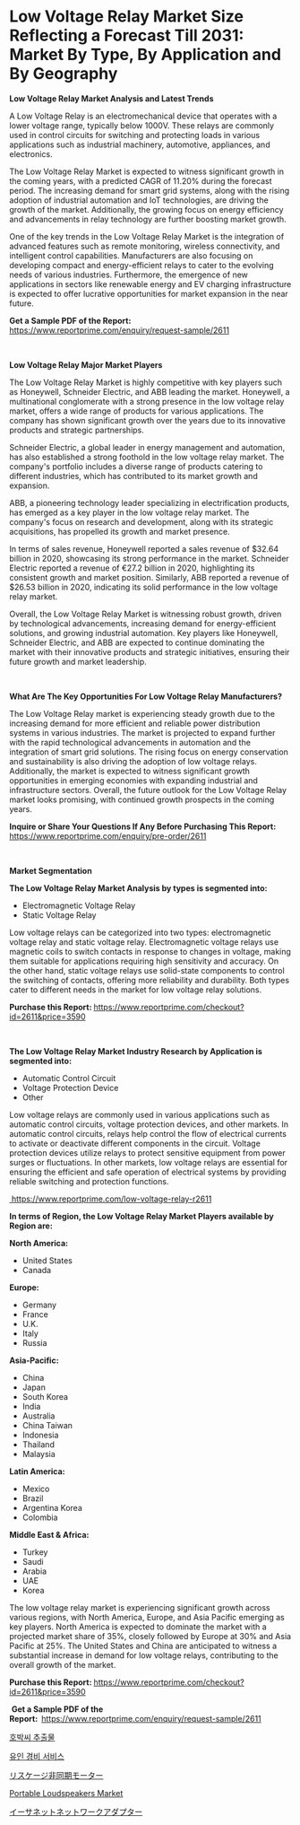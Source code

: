 <p><h1>Low Voltage Relay Market Size Reflecting a Forecast Till 2031: Market By Type, By Application and By Geography</h1></p><p><strong>Low Voltage Relay Market Analysis and Latest Trends</strong></p>
<p><p>A Low Voltage Relay is an electromechanical device that operates with a lower voltage range, typically below 1000V. These relays are commonly used in control circuits for switching and protecting loads in various applications such as industrial machinery, automotive, appliances, and electronics.</p><p>The Low Voltage Relay Market is expected to witness significant growth in the coming years, with a predicted CAGR of 11.20% during the forecast period. The increasing demand for smart grid systems, along with the rising adoption of industrial automation and IoT technologies, are driving the growth of the market. Additionally, the growing focus on energy efficiency and advancements in relay technology are further boosting market growth.</p><p>One of the key trends in the Low Voltage Relay Market is the integration of advanced features such as remote monitoring, wireless connectivity, and intelligent control capabilities. Manufacturers are also focusing on developing compact and energy-efficient relays to cater to the evolving needs of various industries. Furthermore, the emergence of new applications in sectors like renewable energy and EV charging infrastructure is expected to offer lucrative opportunities for market expansion in the near future.</p></p>
<p><strong>Get a Sample PDF of the Report:&nbsp;</strong> <a href="https://www.reportprime.com/enquiry/request-sample/2611">https://www.reportprime.com/enquiry/request-sample/2611</a></p>
<p>&nbsp;</p>
<p><strong>Low Voltage Relay Major Market Players</strong></p>
<p><p>The Low Voltage Relay Market is highly competitive with key players such as Honeywell, Schneider Electric, and ABB leading the market. Honeywell, a multinational conglomerate with a strong presence in the low voltage relay market, offers a wide range of products for various applications. The company has shown significant growth over the years due to its innovative products and strategic partnerships.</p><p>Schneider Electric, a global leader in energy management and automation, has also established a strong foothold in the low voltage relay market. The company's portfolio includes a diverse range of products catering to different industries, which has contributed to its market growth and expansion.</p><p>ABB, a pioneering technology leader specializing in electrification products, has emerged as a key player in the low voltage relay market. The company's focus on research and development, along with its strategic acquisitions, has propelled its growth and market presence.</p><p>In terms of sales revenue, Honeywell reported a sales revenue of $32.64 billion in 2020, showcasing its strong performance in the market. Schneider Electric reported a revenue of €27.2 billion in 2020, highlighting its consistent growth and market position. Similarly, ABB reported a revenue of $26.53 billion in 2020, indicating its solid performance in the low voltage relay market.</p><p>Overall, the Low Voltage Relay Market is witnessing robust growth, driven by technological advancements, increasing demand for energy-efficient solutions, and growing industrial automation. Key players like Honeywell, Schneider Electric, and ABB are expected to continue dominating the market with their innovative products and strategic initiatives, ensuring their future growth and market leadership.</p></p>
<p>&nbsp;</p>
<p><strong>What Are The Key Opportunities For Low Voltage Relay Manufacturers?</strong></p>
<p><p>The Low Voltage Relay market is experiencing steady growth due to the increasing demand for more efficient and reliable power distribution systems in various industries. The market is projected to expand further with the rapid technological advancements in automation and the integration of smart grid solutions. The rising focus on energy conservation and sustainability is also driving the adoption of low voltage relays. Additionally, the market is expected to witness significant growth opportunities in emerging economies with expanding industrial and infrastructure sectors. Overall, the future outlook for the Low Voltage Relay market looks promising, with continued growth prospects in the coming years.</p></p>
<p><strong>Inquire or Share Your Questions If Any Before Purchasing This Report:</strong> <a href="https://www.reportprime.com/enquiry/pre-order/2611">https://www.reportprime.com/enquiry/pre-order/2611</a></p>
<p>&nbsp;</p>
<p><strong>Market Segmentation</strong></p>
<p><strong>The Low Voltage Relay Market Analysis by types is segmented into:</strong></p>
<p><ul><li>Electromagnetic Voltage Relay</li><li>Static Voltage Relay</li></ul></p>
<p><p>Low voltage relays can be categorized into two types: electromagnetic voltage relay and static voltage relay. Electromagnetic voltage relays use magnetic coils to switch contacts in response to changes in voltage, making them suitable for applications requiring high sensitivity and accuracy. On the other hand, static voltage relays use solid-state components to control the switching of contacts, offering more reliability and durability. Both types cater to different needs in the market for low voltage relay solutions.</p></p>
<p><strong>Purchase this Report:&nbsp;</strong><a href="https://www.reportprime.com/checkout?id=2611&price=3590">https://www.reportprime.com/checkout?id=2611&price=3590</a></p>
<p>&nbsp;</p>
<p><strong>The Low Voltage Relay Market Industry Research by Application is segmented into:</strong></p>
<p><ul><li>Automatic Control Circuit</li><li>Voltage Protection Device</li><li>Other</li></ul></p>
<p><p>Low voltage relays are commonly used in various applications such as automatic control circuits, voltage protection devices, and other markets. In automatic control circuits, relays help control the flow of electrical currents to activate or deactivate different components in the circuit. Voltage protection devices utilize relays to protect sensitive equipment from power surges or fluctuations. In other markets, low voltage relays are essential for ensuring the efficient and safe operation of electrical systems by providing reliable switching and protection functions.</p></p>
<p><a href="https://www.reportprime.com/low-voltage-relay-r2611">&nbsp;https://www.reportprime.com/low-voltage-relay-r2611</a></p>
<p><strong>In terms of Region, the Low Voltage Relay Market Players available by Region are:</strong></p>
<p>
    <p> <strong> North America: </strong>
        <ul>
            <li>United States</li>
            <li>Canada</li>
        </ul>
        </p> 
    <p> <strong> Europe: </strong>
        <ul>
            <li>Germany</li>
            <li>France</li>
            <li>U.K.</li>
            <li>Italy</li>
            <li>Russia</li>
        </ul>
        </p> 
    <p> <strong> Asia-Pacific: </strong>
        <ul>
            <li>China</li>
            <li>Japan</li>
            <li>South Korea</li>
            <li>India</li>
            <li>Australia</li>
            <li>China Taiwan</li>
            <li>Indonesia</li>
            <li>Thailand</li>
            <li>Malaysia</li>
        </ul>
        </p> 
    <p> <strong> Latin America: </strong>
        <ul>
            <li>Mexico</li>
            <li>Brazil</li>
            <li>Argentina Korea</li>
            <li>Colombia</li>
        </ul>
        </p> 
    <p> <strong> Middle East & Africa: </strong>
        <ul>
            <li>Turkey</li>
            <li>Saudi</li>
            <li>Arabia</li>
            <li>UAE</li>
            <li>Korea</li>
        </ul>
    </p>
    </p>
<p><p>The low voltage relay market is experiencing significant growth across various regions, with North America, Europe, and Asia Pacific emerging as key players. North America is expected to dominate the market with a projected market share of 35%, closely followed by Europe at 30% and Asia Pacific at 25%. The United States and China are anticipated to witness a substantial increase in demand for low voltage relays, contributing to the overall growth of the market.</p></p>
<p><strong>Purchase this Report: </strong><a href="https://www.reportprime.com/checkout?id=2611&price=3590">https://www.reportprime.com/checkout?id=2611&price=3590</a></p>
<p>&nbsp;<strong>Get a Sample PDF of the Report:&nbsp;&nbsp;</strong><a href="https://www.reportprime.com/enquiry/request-sample/2611">https://www.reportprime.com/enquiry/request-sample/2611</a></p>
<p><strong></strong></p>
<p><p><a href="https://medium.com/@danieldobroiu20221/%ED%98%B8%EB%B0%95%EC%94%A8-%EC%B6%94%EC%B6%9C%EB%AC%BC-%EC%8B%9C%EC%9E%A5-%EB%B6%84%EC%84%9D-%EA%B8%80%EB%A1%9C%EB%B2%8C-%EC%82%B0%EC%97%85-%EC%A0%84%EB%A7%9D-%EB%B0%8F-%EC%98%88%EC%B8%A1-2024%EB%85%84%EB%B6%80%ED%84%B0-2031%EB%85%84%EA%B9%8C%EC%A7%80-836ef2dae3a9">호박씨 추출물</a></p><p><a href="https://github.com/ROBERTS65DAVID/Market-Research-Report-List-1/blob/main/594766069312.md">유인 경비 서비스</a></p><p><a href="https://github.com/hilmi-2a/Market-Research-Report-List-1/blob/main/581152872415.md">リスケージ非同期モーター</a></p><p><a href="https://github.com/jerrycopelandthomaswsqd8q/Market-Research-Report-List-2/blob/main/portable-loudspeakers-market.md">Portable Loudspeakers Market</a></p><p><a href="https://github.com/Sophiaard2003/Market-Research-Report-List-1/blob/main/876926972416.md">イーサネットネットワークアダプター</a></p></p>